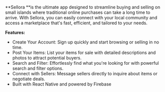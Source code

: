 **Sellora **is the ultimate app designed to streamline buying and selling on small islands where traditional online purchases can take a long time to arrive. With Sellora, you can easily connect with your local community and access a marketplace that's fast, efficient, and tailored to your needs.

**Features:**

- Create Your Account: Sign up quickly and start browsing or selling in no time.
- Post Your Items: List your items for sale with detailed descriptions and photos to attract potential buyers.
- Search and Filter: Effortlessly find what you're looking for with powerful search and filter options.
- Connect with Sellers: Message sellers directly to inquire about items or negotiate deals.
- Built with React Native and powered by Firebase
